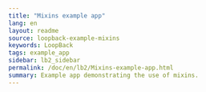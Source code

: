 ```yaml
---
title: "Mixins example app"
lang: en
layout: readme
source: loopback-example-mixins
keywords: LoopBack
tags: example_app
sidebar: lb2_sidebar
permalink: /doc/en/lb2/Mixins-example-app.html
summary: Example app demonstrating the use of mixins.
---
```

